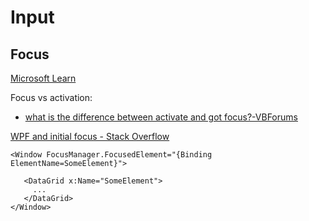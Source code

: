# Input
## Focus
[Microsoft Learn](https://learn.microsoft.com/en-us/dotnet/desktop/wpf/advanced/focus-overview?view=netframeworkdesktop-4.8)

Focus vs activation:
- [what is the difference between activate and got focus?-VBForums](https://www.vbforums.com/showthread.php?323192-what-is-the-difference-between-activate-and-got-focus)

[WPF and initial focus - Stack Overflow](https://stackoverflow.com/questions/817610/wpf-and-initial-focus)

```xaml
<Window FocusManager.FocusedElement="{Binding ElementName=SomeElement}">

   <DataGrid x:Name="SomeElement">
     ...
   </DataGrid>
</Window>
```